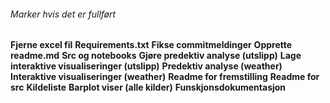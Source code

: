 ###### Marker hvis det er fullført


**Fjerne excel fil**
**Requirements.txt**
**Fikse commitmeldinger**
**Opprette readme.md**
**Src og notebooks**
**Gjøre predektiv analyse (utslipp)**
**Lage interaktive visualiseringer (utslipp)**
**Predektiv analyse (weather)**
**Interaktive visualiseringer (weather)**
**Readme for fremstilling**
**Readme for src**
**Kildeliste**
**Barplot viser (alle kilder)** 
**Funskjonsdokumentasjon**






